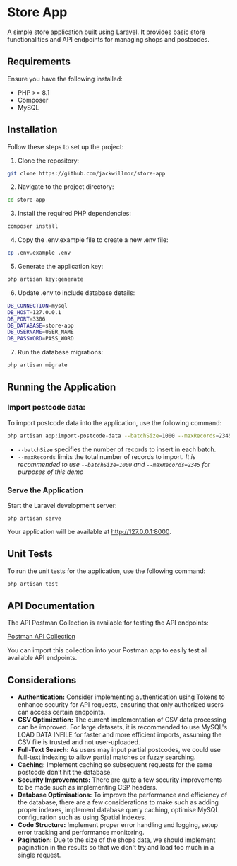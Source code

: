 # Store App

A simple store application built using Laravel. It provides basic store functionalities and API endpoints for managing shops and postcodes.


## Requirements
Ensure you have the following installed:
- PHP >= 8.1
- Composer
- MySQL

## Installation

Follow these steps to set up the project:


1. Clone the repository:
```bash
git clone https://github.com/jackwillmor/store-app
```

2. Navigate to the project directory:
```bash
cd store-app
```

3. Install the required PHP dependencies:
```bash
composer install
```

4. Copy the .env.example file to create a new .env file:
```bash
cp .env.example .env
```

5. Generate the application key:
```bash
php artisan key:generate
```

6. Update .env to include database details:
```bash
DB_CONNECTION=mysql
DB_HOST=127.0.0.1
DB_PORT=3306
DB_DATABASE=store-app
DB_USERNAME=USER_NAME
DB_PASSWORD=PASS_WORD
```

7. Run the database migrations:
```bash
php artisan migrate
```

## Running the Application

### Import postcode data:
To import postcode data into the application, use the following command:
```bash
php artisan app:import-postcode-data --batchSize=1000 --maxRecords=2345
```
- `--batchSize` specifies the number of records to insert in each batch.
- `--maxRecords` limits the total number of records to import.
*It is recommended to use `--batchSize=1000` and `--maxRecords=2345` for purposes of this demo*

### Serve the Application
Start the Laravel development server:
```
php artisan serve
```
Your application will be available at http://127.0.0.1:8000.

## Unit Tests
To run the unit tests for the application, use the following command:
```bash
php artisan test
```

## API Documentation
The API Postman Collection is available for testing the API endpoints:

[Postman API Collection](https://www.postman.com/jackwillmor/shop-api/example/42332931-cc89344c-1c4e-4be5-99c3-46aaf51964cc)

You can import this collection into your Postman app to easily test all available API endpoints.

## Considerations
- **Authentication:** Consider implementing authentication using Tokens to enhance security for API requests, ensuring that only authorized users can access certain endpoints.
- **CSV Optimization:** The current implementation of CSV data processing can be improved. For large datasets, it is recommended to use MySQL's LOAD DATA INFILE for faster and more efficient imports, assuming the CSV file is trusted and not user-uploaded.
- **Full-Text Search:** As users may input partial postcodes, we could use full-text indexing to allow partial matches or fuzzy searching.
- **Caching:** Implement caching so subsequent requests for the same postcode don’t hit the database.
- **Security Improvements:** There are quite a few security improvements to be made such as implementing CSP headers.
- **Database Optimisations:** To improve the performance and efficiency of the database, there are a few considerations to make such as adding proper indexes, implement database query caching, optimise MySQL configuration such as using Spatial Indexes.
- **Code Structure:** Implement proper error handling and logging, setup error tracking and performance monitoring.
- **Pagination:** Due to the size of the shops data, we should implement pagination in the results so that we don't try and load too much in a single request.
